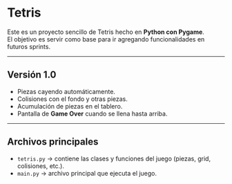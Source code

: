 # Tetris

Este es un proyecto sencillo de Tetris hecho en **Python con Pygame**.  
El objetivo es servir como base para ir agregando funcionalidades en futuros sprints.

---

## Versión 1.0
- Piezas cayendo automáticamente.
- Colisiones con el fondo y otras piezas.
- Acumulación de piezas en el tablero.
- Pantalla de **Game Over** cuando se llena hasta arriba.

---

## Archivos principales
- `tetris.py` → contiene las clases y funciones del juego (piezas, grid, colisiones, etc.).
- `main.py` → archivo principal que ejecuta el juego.

